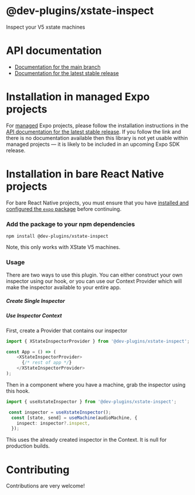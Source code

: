 # @dev-plugins/xstate-inspect

Inspect your V5 xstate machines

# API documentation

- [Documentation for the main branch](https://github.com/expo/expo/blob/main/docs/pages/versions/unversioned/sdk/@dev-plugins/xstate-inspect.md)
- [Documentation for the latest stable release](https://docs.expo.dev/versions/latest/sdk/@dev-plugins/xstate-inspect/)

# Installation in managed Expo projects

For [managed](https://docs.expo.dev/archive/managed-vs-bare/) Expo projects, please follow the installation instructions in the [API documentation for the latest stable release](#api-documentation). If you follow the link and there is no documentation available then this library is not yet usable within managed projects &mdash; it is likely to be included in an upcoming Expo SDK release.

# Installation in bare React Native projects

For bare React Native projects, you must ensure that you have [installed and configured the `expo` package](https://docs.expo.dev/bare/installing-expo-modules/) before continuing.

### Add the package to your npm dependencies

```
npm install @dev-plugins/xstate-inspect
```

Note, this only works with XState V5 machines.

### Usage
There are two ways to use this plugin. You can either construct your own inspector using our hook, or you can use our Context Provider which will make the inspector available to your entire app. 

##### Create Single Inspector



##### Use Inspector Context

First, create a Provider that contains our inspector
```typescript
import { XStateInspectorProvider } from '@dev-plugins/xstate-inspect';

const App = () => (
    <XStateInspectorProvider>
      {/* rest of app */}
    </XStateInspectorProvider>
);
```
Then in a component where you have a machine, grab the inspector using this hook.

```typescript
import { useXstateInspector } from '@dev-plugins/xstate-inspect';

 const inspector = useXstateInspector();
  const [state, send] = useMachine(audioMachine, {
    inspect: inspector?.inspect,
  });
```
This uses the already created inspector in the Context. It is null for production builds. 




# Contributing

Contributions are very welcome!